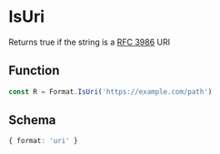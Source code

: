 # IsUri

Returns true if the string is a [RFC 3986](https://datatracker.ietf.org/doc/html/rfc3986) URI

## Function

```typescript
const R = Format.IsUri('https://example.com/path')
```

## Schema

```typescript 
{ format: 'uri' }
```